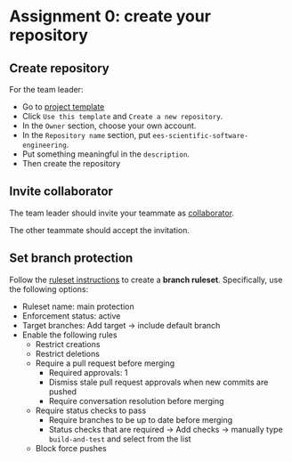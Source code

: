 # Assignment 0: create your repository

## Create repository

For the team leader:

* Go to [project template](https://github.com/EES-TUe/ees-scientific-software-engineering)
* Click `Use this template` and `Create a new repository`.
* In the `Owner` section, choose your own account.
* In the `Repository name` section, put `ees-scientific-software-engineering`.
* Put something meaningful in the `description`.
* Then create the repository

## Invite collaborator

The team leader should invite your teammate as [collaborator](https://docs.github.com/en/account-and-profile/setting-up-and-managing-your-personal-account-on-github/managing-access-to-your-personal-repositories/inviting-collaborators-to-a-personal-repository).

The other teammate should accept the invitation.

## Set branch protection

Follow the [ruleset instructions](https://docs.github.com/en/repositories/configuring-branches-and-merges-in-your-repository/managing-rulesets/creating-rulesets-for-a-repository#creating-a-branch-or-tag-ruleset) to create a **branch ruleset**.
Specifically, use the following options:

* Ruleset name: main protection
* Enforcement status: active
* Target branches: Add target -> include default branch
* Enable the following rules
  * Restrict creations
  * Restrict deletions
  * Require a pull request before merging
    * Required approvals: 1
    * Dismiss stale pull request approvals when new commits are pushed
    * Require conversation resolution before merging
  * Require status checks to pass
    * Require branches to be up to date before merging
    * Status checks that are required -> Add checks -> manually type `build-and-test` and select from the list
  * Block force pushes
